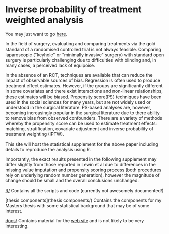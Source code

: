 # Inverse probability of treatment weighted analysis

You may just want to go [here](https://dcava.github.io/wpp/).

In the field of surgery, evaluating and comparing treatments via the gold standard of a randomised controlled trial is not always feasible. Comparing laparoscopic ("keyhole" or "minimally invasive" surgery) with standard open surgery is particularly challenging due to difficulties with blinding and, in many cases, a perceived lack of equipoise.

In the absence of an RCT, techniques are available that can reduce the impact of observable sources of bias. Regression is often used to produce treatment effect estimates. However, if the groups are significantly different in some covariates and there exist interactions and non-linear relationships, these estimates will be biased. Propensity score(PS) techniques have been used in the social sciences for many years, but are not widely used or understood in the surgical literature. PS-based analyses are, however, becoming increasingly popular in the surgical literature due to there ability to remove bias from observed confounders. There are a variety of methods whereby the propensity score can be used to estimate treatment effects: matching, stratification, covariate adjustment and inverse probability of treatment weighting (IPTW).

This site will host the statistical supplement for the above paper including details to reproduce the analysis using R.

Importantly, the exact results presented in the following supplement may differ slightly from those reported in Lewin et al due to differences in the missing value imputation and propensity scoring process (both procedures rely on underlying random number generation), however the magnitude of change should be small and the overall conclusions unchanged.

[R/](R/) Contains all the scripts and code (currently not awesomely documented!)

[thesis components](thesis components/) Contains the components for my Masters thesis with some statistical background that may be of some interest.

[docs/](docs/) Contains material for the [web site](https://dcava.github.io/wpp/) and is not likely to be very interesting.
